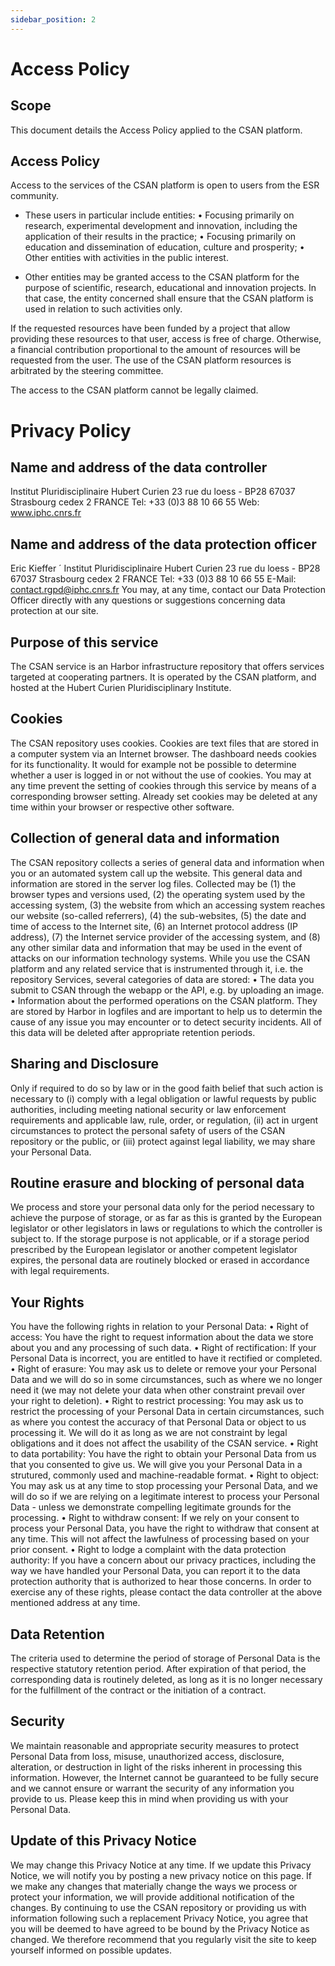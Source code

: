 ```yaml
---
sidebar_position: 2
---
```


# Access Policy

## Scope
This document details the Access Policy applied to the CSAN platform.

## Access Policy
Access to the services of the CSAN platform is open to users from the ESR community.

* These users in particular include entities:
    • Focusing primarily on research, experimental development and innovation, including the application of their results in the practice;
    • Focusing primarily on education and dissemination of education, culture and prosperity;
    • Other entities with activities in the public interest.

* Other entities may be granted access to the CSAN platform for the purpose of scientific, research, educational and innovation projects. In that case, the entity concerned shall ensure that the CSAN platform is used in relation to such activities only.

If the requested resources have been funded by a project that allow providing these resources to that user, access is free of charge. Otherwise, a financial contribution proportional to the amount of resources will be requested from the user. The use of the CSAN platform resources is arbitrated by the steering committee.

The access to the CSAN platform cannot be legally claimed.

# Privacy Policy

##  Name and address of the data controller
Institut Pluridisciplinaire Hubert Curien
23 rue du loess - BP28
67037 Strasbourg cedex 2
FRANCE
Tel: +33 (0)3 88 10 66 55
Web: www.iphc.cnrs.fr

## Name and address of the data protection officer
Eric Kieffer ´
Institut Pluridisciplinaire Hubert Curien
23 rue du loess - BP28
67037 Strasbourg cedex 2
FRANCE
Tel: +33 (0)3 88 10 66 55
E-Mail: contact.rgpd@iphc.cnrs.fr
You may, at any time, contact our Data Protection Officer directly with any questions or suggestions
concerning data protection at our site.

## Purpose of this service
The CSAN service is an Harbor infrastructure repository that offers services targeted at cooperating partners. It is operated by the CSAN platform, and hosted at the Hubert Curien Pluridisciplinary Institute.

## Cookies
The CSAN repository uses cookies. Cookies are text files that are stored in a computer
system via an Internet browser. The dashboard needs cookies for its functionality. It would for example
not be possible to determine whether a user is logged in or not without the use of cookies.
You may at any time prevent the setting of cookies through this service by means of a corresponding
browser setting. Already set cookies may be deleted at any time within your browser or respective other
software.

## Collection of general data and information
The CSAN repository collects a series of general data and information when you or an
automated system call up the website. This general data and information are stored in the server log
files. Collected may be (1) the browser types and versions used, (2) the operating system used by the
accessing system, (3) the website from which an accessing system reaches our website (so-called referrers),
(4) the sub-websites, (5) the date and time of access to the Internet site, (6) an Internet protocol address
(IP address), (7) the Internet service provider of the accessing system, and (8) any other similar data
and information that may be used in the event of attacks on our information technology systems.
While you use the CSAN platform and any related service that is instrumented through it, i.e. the
repository Services, several categories of data are stored:
• The data you submit to CSAN through the webapp or the API, e.g. by uploading an image.
• Information about the performed operations on the CSAN platform. They are stored by Harbor
in logfiles and are important to help us to determin the cause of any issue you may encounter or
to detect security incidents.
All of this data will be deleted after appropriate retention periods.

## Sharing and Disclosure
Only if required to do so by law or in the good faith belief that such action is necessary to (i) comply
with a legal obligation or lawful requests by public authorities, including meeting national security or law
enforcement requirements and applicable law, rule, order, or regulation, (ii) act in urgent circumstances
to protect the personal safety of users of the CSAN repository or the public, or (iii) protect against legal
liability, we may share your Personal Data.

## Routine erasure and blocking of personal data
We process and store your personal data only for the period necessary to achieve the purpose of
storage, or as far as this is granted by the European legislator or other legislators in laws or regulations
to which the controller is subject to.
If the storage purpose is not applicable, or if a storage period prescribed by the European legislator
or another competent legislator expires, the personal data are routinely blocked or erased in accordance
with legal requirements.

## Your Rights
You have the following rights in relation to your Personal Data:
• Right of access: You have the right to request information about the data we store about you and
any processing of such data.
• Right of rectification: If your Personal Data is incorrect, you are entitled to have it rectified or
completed.
• Right of erasure: You may ask us to delete or remove your your Personal Data and we will do so in
some circumstances, such as where we no longer need it (we may not delete your data when other
constraint prevail over your right to deletion).
• Right to restrict processing: You may ask us to restrict the processing of your Personal Data in
certain circumstances, such as where you contest the accuracy of that Personal Data or object to
us processing it. We will do it as long as we are not constraint by legal obligations and it does not
affect the usability of the CSAN service.
• Right to data portability: You have the right to obtain your Personal Data from us that you
consented to give us. We will give you your Personal Data in a strutured, commonly used and
machine-readable format.
• Right to object: You may ask us at any time to stop processing your Personal Data, and we will do
so if we are relying on a legitimate interest to process your Personal Data - unless we demonstrate
compelling legitimate grounds for the processing.
• Right to withdraw consent: If we rely on your consent to process your Personal Data, you have the
right to withdraw that consent at any time. This will not affect the lawfulness of processing based
on your prior consent.
• Right to lodge a complaint with the data protection authority: If you have a concern about our
privacy practices, including the way we have handled your Personal Data, you can report it to the
data protection authority that is authorized to hear those concerns.
In order to exercise any of these rights, please contact the data controller at the above mentioned
address at any time.

## Data Retention
The criteria used to determine the period of storage of Personal Data is the respective statutory
retention period. After expiration of that period, the corresponding data is routinely deleted, as long as
it is no longer necessary for the fulfillment of the contract or the initiation of a contract.

## Security
We maintain reasonable and appropriate security measures to protect Personal Data from loss, misuse,
unauthorized access, disclosure, alteration, or destruction in light of the risks inherent in processing this
information. However, the Internet cannot be guaranteed to be fully secure and we cannot ensure or
warrant the security of any information you provide to us. Please keep this in mind when providing us
with your Personal Data.

## Update of this Privacy Notice
We may change this Privacy Notice at any time. If we update this Privacy Notice, we will notify
you by posting a new privacy notice on this page. If we make any changes that materially change the
ways we process or protect your information, we will provide additional notification of the changes. By
continuing to use the CSAN repository or providing us with information following such a replacement
Privacy Notice, you agree that you will be deemed to have agreed to be bound by the Privacy Notice as
changed. We therefore recommend that you regularly visit the site to keep yourself informed on possible
updates.